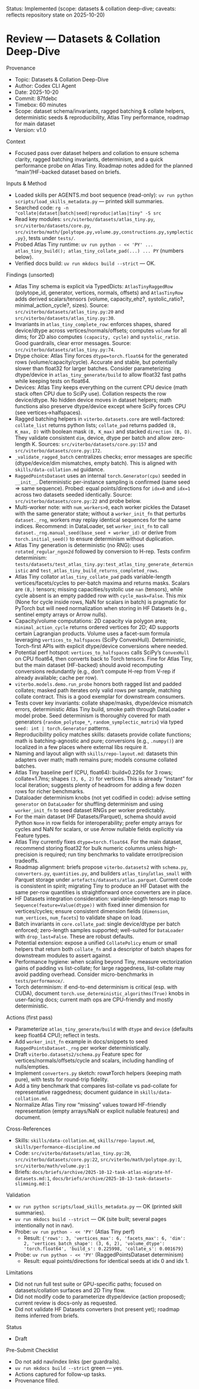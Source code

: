 Status: Implemented (scope: datasets & collation deep-dive; caveats: reflects repository state on 2025-10-20)

# Review — Datasets & Collation Deep-Dive

Provenance
- Topic: Datasets & Collation Deep-Dive
- Author: Codex CLI Agent
- Date: 2025-10-20
- Commit: 87fdebc
- Timebox: 60 minutes
- Scope: dataset schema/invariants, ragged batching & collate helpers, deterministic seeds & reproducibility, Atlas Tiny performance, roadmap for main dataset
- Version: v1.0

Context
- Focused pass over dataset helpers and collation to ensure schema clarity, ragged batching invariants, determinism, and a quick performance probe on Atlas Tiny. Roadmap notes added for the planned “main”/HF-backed dataset based on briefs.

Inputs & Method
- Loaded skills per AGENTS.md boot sequence (read-only): `uv run python scripts/load_skills_metadata.py` — printed skill summaries.
- Searched code: `rg -n "collate|dataset|batch|seed|reproduc|atlas|tiny" -S src`
- Read key modules: `src/viterbo/datasets/atlas_tiny.py`, `src/viterbo/datasets/core.py`, `src/viterbo/math/{polytope.py,volume.py,constructions.py,symplectic.py}`, tests under `tests/`.
- Probed Atlas Tiny runtime: `uv run python - << 'PY' ... atlas_tiny_build(); atlas_tiny_collate_pad(...) ... PY` (numbers below).
- Verified docs build: `uv run mkdocs build --strict` — OK.

Findings (unsorted)
- Atlas Tiny schema is explicit via TypedDicts: `AtlasTinyRaggedRow` (polytope_id, generator, vertices, normals, offsets) and `AtlasTinyRow` adds derived scalars/tensors (volume, capacity_ehz?, systolic_ratio?, minimal_action_cycle?, sizes). Source: `src/viterbo/datasets/atlas_tiny.py:20` and `src/viterbo/datasets/atlas_tiny.py:30`.
- Invariants in `atlas_tiny_complete_row`: enforces shapes, shared device/dtype across vertices/normals/offsets; computes `volume` for all dims; for 2D also computes `(capacity, cycle)` and `systolic_ratio`. Good guardrails, clear error messages. Source: `src/viterbo/datasets/atlas_tiny.py:74`.
- Dtype choice: Atlas Tiny forces `dtype=torch.float64` for the generated rows (volume/capacity/cycle). Accurate and stable, but potentially slower than float32 for larger batches. Consider parameterizing dtype/device in `atlas_tiny_generate/build` to allow float32 fast paths while keeping tests on float64.
- Devices: Atlas Tiny keeps everything on the current CPU device (math stack often CPU due to SciPy use). Collation respects the row device/dtype. No hidden device moves in dataset helpers; math functions also preserve dtype/device except where SciPy forces CPU (see vertices→halfspaces).
- Ragged batching helpers in `viterbo.datasets.core` are well-factored: `collate_list` returns python lists; `collate_pad` returns padded `(B, K_max, D)` with boolean mask `(B, K_max)` and stacked `direction (B, D)`. They validate consistent `dim`, device, dtype per batch and allow zero-length K. Sources: `src/viterbo/datasets/core.py:157` and `src/viterbo/datasets/core.py:172`.
- `_validate_ragged_batch` centralizes checks; error messages are specific (dtype/device/dim mismatches, empty batch). This is aligned with `skills/data-collation.md` guidance.
- `RaggedPointsDataset` uses an internal `torch.Generator(cpu)` seeded in `__init__`. Deterministic per-instance sampling is confirmed (same seed ⇒ same sequence). Probed: equal points/directions for `idx=0` and `idx=1` across two datasets seeded identically. Source: `src/viterbo/datasets/core.py:22` and probe below.
- Multi-worker note: with `num_workers>0`, each worker pickles the Dataset with the same generator state; without a `worker_init_fn` that perturbs `dataset._rng`, workers may replay identical sequences for the same indices. Recommend: in DataLoader, set `worker_init_fn` to call `dataset._rng.manual_seed(base_seed + worker_id)` or derive from `torch.initial_seed()` to ensure determinism without duplication.
- Atlas Tiny generation is deterministic (no RNG): uses `rotated_regular_ngon2d` followed by conversion to H-rep. Tests confirm determinism: `tests/datasets/test_atlas_tiny.py:test_atlas_tiny_generate_deterministic` and `test_atlas_tiny_build_returns_completed_rows`.
- Atlas Tiny collator `atlas_tiny_collate_pad` pads variable-length vertices/facets/cycles to per-batch maxima and returns masks. Scalars are `(B,)` tensors; missing capacities/systolic use `nan` (tensors), while cycle absent is an empty padded row with `cycle_mask=False`. This mix (None for cycle inside rows, NaN for scalars in batch) is pragmatic for PyTorch but will need normalization when storing in HF Datasets (e.g., sentinel empty arrays or Arrow nulls).
- Capacity/volume computations: 2D capacity via polygon area; `minimal_action_cycle` returns ordered vertices for 2D; 4D supports certain Lagrangian products. Volume uses a facet-sum formula leveraging `vertices_to_halfspaces` (SciPy ConvexHull). Deterministic, Torch-first APIs with explicit dtype/device conversions where needed.
- Potential perf hotspot: `vertices_to_halfspaces` calls SciPy’s `ConvexHull` on CPU float64, then converts back to Torch tensors. Fine for Atlas Tiny, but the main dataset (HF-backed) should avoid recomputing conversions redundantly (e.g., don’t compute H-rep from V-rep if already available; cache per row).
- `viterbo.models.demo.run_probe` honors both ragged list and padded collates; masked path iterates only valid rows per sample, matching collate contract. This is a good exemplar for downstream consumers.
- Tests cover key invariants: collate shape/masks, dtype/device mismatch errors, deterministic Atlas Tiny build, smoke path through DataLoader + model probe. Seed determinism is thoroughly covered for math generators (`random_polytope_*`, `random_symplectic_matrix`) via typed `seed: int | torch.Generator` patterns.
- Reproducibility policy matches skills: datasets provide collate functions; math is batching-agnostic and pure; conversions (e.g., `.numpy()`) are localized in a few places where external libs require it.
- Naming and layout align with `skills/repo-layout.md`: datasets thin adapters over math; math remains pure; models consume collated batches.
- Atlas Tiny baseline perf (CPU, float64): build≈0.226s for 3 rows; collate≈1.7ms; shapes `(3, 6, 2)` for vertices. This is already “instant” for local iteration; suggests plenty of headroom for adding a few dozen rows for richer benchmarks.
- Dataloader determinism knobs (not yet codified in code): advise setting `generator` on `DataLoader` for shuffling determinism and using `worker_init_fn` to seed dataset RNGs per worker predictably.
- For the main dataset (HF Datasets/Parquet), schema should avoid Python `None` in row fields for interoperability; prefer empty arrays for cycles and NaN for scalars, or use Arrow nullable fields explicitly via Feature types.
- Atlas Tiny currently fixes `dtype=torch.float64`. For the main dataset, recommend storing float32 for bulk numeric columns unless high-precision is required; run tiny benchmarks to validate error/precision tradeoffs.
- Roadmap alignment: briefs propose `viterbo.datasets2` with `schema.py`, `converters.py`, `quantities.py`, and builders `atlas_tiny`/`atlas_small` with Parquet storage under `artefacts/datasets/atlas.parquet`. Current code is consistent in spirit; migrating Tiny to produce an HF Dataset with the same per-row quantities is straightforward once converters are in place.
- HF Datasets integration consideration: variable-length tensors map to `Sequence(feature=Value(dtype))` with fixed inner dimension for vertices/cycles; ensure consistent dimension fields (`dimension`, `num_vertices`, `num_facets`) to validate shape on load.
- Batch invariants in `core.collate_pad`: single device/dtype per batch enforced; zero-length samples supported; well-suited for `DataLoader` with `drop_last=False`. These are robust defaults.
- Potential extension: expose a unified `CollatePolicy` enum or small helpers that return both `collate_fn` and a descriptor of batch shapes for downstream modules to assert against.
- Performance hygiene: when scaling beyond Tiny, measure vectorization gains of padding vs list-collate; for large raggedness, list-collate may avoid padding overhead. Consider micro-benchmarks in `tests/performance/`.
- Torch determinism: if end-to-end determinism is critical (esp. with CUDA), document `torch.use_deterministic_algorithms(True)` knobs in user-facing docs; current math ops are CPU-friendly and mostly deterministic.

Actions (first pass)
- Parameterize `atlas_tiny_generate/build` with `dtype` and `device` (defaults keep float64 CPU); reflect in tests.
- Add `worker_init_fn` example in docs/snippets to seed `RaggedPointsDataset._rng` per worker deterministically.
- Draft `viterbo.datasets2/schema.py` Feature spec for vertices/normals/offsets/cycle and scalars, including handling of nulls/empties.
- Implement `converters.py` sketch: row⇄Torch helpers (keeping math pure), with tests for round-trip fidelity.
- Add a tiny benchmark that compares list-collate vs pad-collate for representative raggedness; document guidance in `skills/data-collation.md`.
- Normalize Atlas Tiny row “missing” values toward HF-friendly representation (empty arrays/NaN or explicit nullable features) and document.

Cross-References
- Skills: `skills/data-collation.md`, `skills/repo-layout.md`, `skills/performance-discipline.md`
- Code: `src/viterbo/datasets/atlas_tiny.py:20`, `src/viterbo/datasets/core.py:22`, `src/viterbo/math/polytope.py:1`, `src/viterbo/math/volume.py:1`
- Briefs: `docs/briefs/archive/2025-10-12-task-atlas-migrate-hf-datasets.md:1`, `docs/briefs/archive/2025-10-13-task-datasets-slimming.md:1`

Validation
- `uv run python scripts/load_skills_metadata.py` — OK (printed skill summaries).
- `uv run mkdocs build --strict` — OK (site built; several pages intentionally not in nav).
- Probe: `uv run python - << 'PY'` (Atlas Tiny perf)
  - Result: `{'rows': 3, 'vertices_max': 6, 'facets_max': 6, 'dim': 2, 'vertices_batch_shape': (3, 6, 2), 'volume_dtype': 'torch.float64', 'build_s': 0.225998, 'collate_s': 0.001679}`
- Probe: `uv run python - << 'PY'` (RaggedPointsDataset determinism)
  - Result: equal points/directions for identical seeds at idx 0 and idx 1.

Limitations
- Did not run full test suite or GPU-specific paths; focused on datasets/collation surfaces and 2D Tiny flow.
- Did not modify code to parameterize dtype/device (action proposed); current review is docs-only as requested.
- Did not validate HF Datasets converters (not present yet); roadmap items inferred from briefs.

Status
- Draft

Pre-Submit Checklist
- Do not add nav/index links (per guardrails).
- `uv run mkdocs build --strict` green — yes.
- Actions captured for follow-up tasks.
- Provenance filled.
